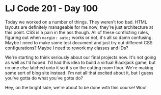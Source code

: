 # LJ Code 201 - Day 100

Today we worked on a number of things. They weren't too bad. HTML layouts are definitely manageable for me now; they're just architecture at this point. CSS is a pain in the ass though. All of these conflicting rules, figuring out when `margin: auto;` works or not, it's all so damn confusing. Maybe I need to make some test document and just try out different CSS configurations? Maybe I need to rework my classes and IDs?

We're starting to think seriously about our final projects now. It's not going as well as I'd hoped. I'd had this idea to build a virtual Blackjack game, but no one else latched onto it so it's on the cutting room floor. We're making some sort of blog site instead. I'm not all that excited about it, but I guess you've gotta do what you've gotta do?

Hey, on the bright side, we're about to be done with this course! Woo!
